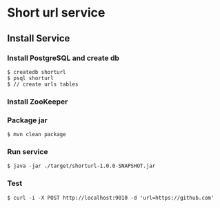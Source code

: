 Short url service
=================

## Install Service
### Install PostgreSQL and create db

```
$ createdb shorturl
$ psql shorturl
$ // create urls tables
```

### Install ZooKeeper

### Package jar

```
$ mvn clean package
```

### Run service

```
$ java -jar ./target/shorturl-1.0.0-SNAPSHOT.jar
```

### Test

```
$ curl -i -X POST http://localhost:9010 -d 'url=https://github.com'
```